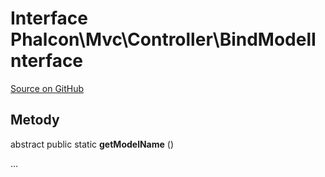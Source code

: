 # Interface **Phalcon\\Mvc\\Controller\\BindModelInterface**

<a href="https://github.com/phalcon/cphalcon/blob/master/phalcon/mvc/controller/bindmodelinterface.zep" class="btn btn-default btn-sm">Source on GitHub</a>

## Metody

abstract public static **getModelName** ()

...